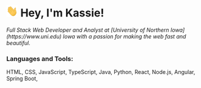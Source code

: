 <!-- @format -->
<h1>
<img src="assets/wave.gif" width="30px" height="30px"> 
Hey, I'm Kassie!
</h1>

<em>
Full Stack Web Developer and Analyst at [University of Northern Iowa](https://www.uni.edu) Iowa with a passion for making the web fast and beautiful.
</em>
<h3>Languages and Tools:</h3>
HTML, CSS, JavaScript, TypeScript, Java, Python, React, Node.js, Angular, Spring Boot,
